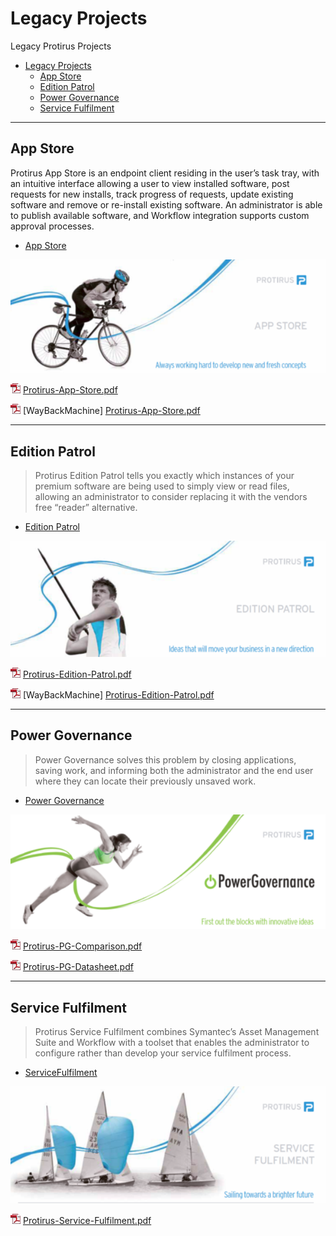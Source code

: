 # Legacy Projects

Legacy Protirus Projects
- [Legacy Projects](#legacy-projects)
  - [App Store](#app-store)
  - [Edition Patrol](#edition-patrol)
  - [Power Governance](#power-governance)
  - [Service Fulfilment](#service-fulfilment)

---

## App Store

Protirus App Store is an endpoint client residing in the user’s task tray, with an intuitive interface allowing a user to view installed software, post requests for new installs, track progress of requests, update existing software and remove or re-install existing software. An administrator is able to publish available software, and Workflow integration supports custom approval processes.

- [App Store](docs/APPSTORE.md)

![AppStore](docs/images/AppStore.png)

![pdf](docs/images/pdf.png) [Protirus-App-Store.pdf](docs/Protirus-App-Store.pdf)

![pdf](docs/images/pdf.png) [WayBackMachine] [Protirus-App-Store.pdf](https://web.archive.org/web/20120704020929/http://www.protirus.com:80/pdf/en/Protirus-App-Store.pdf)

---

## Edition Patrol

> Protirus Edition Patrol tells you exactly which instances of your premium software are being used to simply view or read files, allowing an administrator to consider replacing it with the vendors free “reader” alternative.

- [Edition Patrol](docs/EDITIONPATROL.md)

![EditionPatrol](docs/images/EditionPatrol.png)

![pdf](docs/images/pdf.png) [Protirus-Edition-Patrol.pdf](docs/Protirus-Edition-Patrol.pdf)

![pdf](docs/images/pdf.png) [WayBackMachine] [Protirus-Edition-Patrol.pdf](https://web.archive.org/web/20120704020956/http://www.protirus.com:80/pdf/en/Protirus-Edition-Patrol.pdf)

---

## Power Governance

> Power Governance solves this problem by closing applications, saving work, and informing both the administrator and the end user where they can locate their previously unsaved work.

- [Power Governance](docs/POWERGOVERNANCE.md)

![PowerGovernance](docs/images/PowerGovernance.png)

![pdf](docs/images/pdf.png) [Protirus-PG-Comparison.pdf](docs/Protirus-PG-Comparison.pdf)

![pdf](docs/images/pdf.png) [Protirus-PG-Datasheet.pdf](docs/Protirus-PG-Datasheet.pdf)

---

## Service Fulfilment

> Protirus Service Fulfilment combines Symantec’s Asset Management Suite and Workflow with a toolset that enables the administrator to configure rather than develop your service fulfilment process.

- [ServiceFulfilment](docs/SERVICEFULFILMENT.md)

![ServiceFulfilment](docs/images/ServiceFulfilment.png)

![pdf](docs/images/pdf.png) [Protirus-Service-Fulfilment.pdf](docs/Protirus-Service-Fulfilment.pdf)